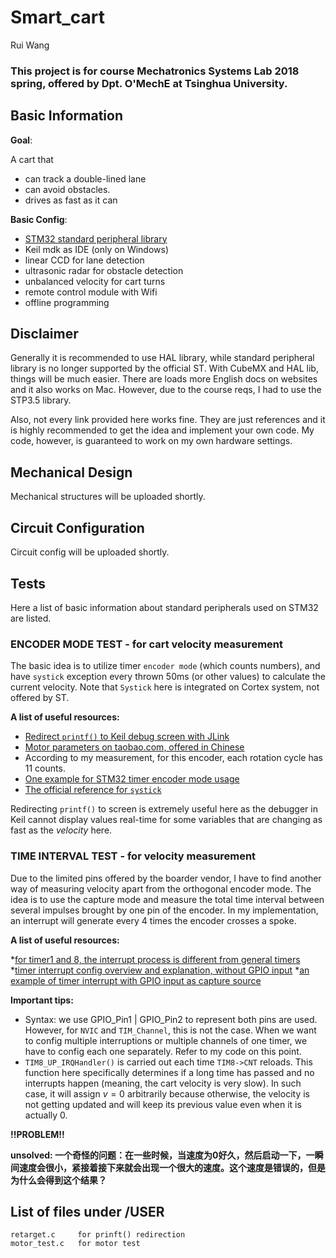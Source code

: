 # Smart_cart
Rui Wang

### This project is for course Mechatronics Systems Lab 2018 spring, offered by Dpt. O'MechE at Tsinghua University.

## Basic Information
**Goal**: 

A cart that

* can track a double-lined lane
* can avoid obstacles.
* drives as fast as it can

**Basic Config**:

* [STM32 standard peripheral library](http://stm32.kosyak.info/doc/) 
* Keil mdk as IDE (only on Windows)
* linear CCD for lane detection
* ultrasonic radar for obstacle detection
* unbalanced velocity for cart turns
* remote control module with Wifi
* offline programming

## Disclaimer
Generally it is recommended to use HAL library, while standard peripheral library is no longer supported by the official ST. With CubeMX and HAL lib, things will be much easier. There are loads more English docs on websites and it also works on Mac. However, due to the course reqs, I had to use the STP3.5 library.

Also, not every link provided here works fine. They are just references and it is highly recommended to get the idea and implement your own code. My code, however, is guaranteed to work on my own hardware settings.

## Mechanical Design
Mechanical structures will be uploaded shortly.

## Circuit Configuration
Circuit config will be uploaded shortly.

## Tests
Here a list of basic information about standard peripherals used on STM32 are listed.

### ENCODER MODE TEST - for cart velocity measurement

The basic idea is to utilize timer `encoder mode` (which counts numbers), and have `systick` exception every thrown 50ms (or other values) to calculate the current velocity. Note that `Systick` here is integrated on Cortex system, not offered by ST.

**A list of useful resources:**

* [Redirect `printf()` to Keil debug screen with JLink](https://www.douban.com/note/248637026/)
* [Motor parameters on taobao.com, offered in Chinese](https://item.taobao.com/item.htm?spm=a230r.1.14.19.3b516d0aHPEsqs&id=533000737918&ns=1&abbucket=5#detail)
* According to my measurement, for this encoder, each rotation cycle has 11 counts.
* [One example for STM32 timer encoder mode usage](https://github.com/xiahouzuoxin/notes/blob/master/essays/STM32%E7%94%A8%E4%BD%9C%E7%BC%96%E7%A0%81%E5%99%A8%E6%8E%A5%E5%8F%A3%E7%9A%84%E5%8E%9F%E7%90%86.md)
* [The official reference for `systick`](https://www.keil.com/pack/doc/CMSIS/Core/html/group__SysTick__gr.html#gabe47de40e9b0ad465b752297a9d9f427)

Redirecting `printf()` to screen is extremely useful here as the debugger in Keil cannot display values real-time for some variables that are changing as fast as the _velocity_ here.

### TIME INTERVAL TEST - for velocity measurement
Due to the limited pins offered by the boarder vendor, I have to find another way of measuring velocity apart from the orthogonal encoder mode. The idea is to use the capture mode and measure the total time interval between several impulses brought by one pin of the encoder. In my implementation, an interrupt will generate every 4 times the encoder crosses a spoke.

**A list of useful resources:**

*[for timer1 and 8, the interrupt process is different from general timers](https://blog.csdn.net/qq_14997473/article/details/46942927)
*[timer interrupt config overview and explanation, without GPIO input](https://blog.csdn.net/longintchar/article/details/43453393)
*[an example of timer interrupt with GPIO input as capture source](https://blog.csdn.net/mvp_dong/article/details/43120533)

**Important tips:**

* Syntax: we use GPIO_Pin1 | GPIO_Pin2 to represent both pins are used. However, for `NVIC` and `TIM_Channel`, this is not the case. When we want to config multiple interruptions or multiple channels of one timer, we have to config each one separately. Refer to my code on this point.
* `TIM8_UP_IRQHandler()` is carried out each time `TIM8->CNT` reloads. This function here specifically determines if a long time has passed and no interrupts happen (meaning, the cart velocity is very slow). In such case, it will assign $v = 0$ arbitrarily because otherwise, the velocity is not getting updated and will keep its previous value even when it is actually 0.

**!!PROBLEM!!**

**unsolved: 一个奇怪的问题：在一些时候，当速度为0好久，然后启动一下，一瞬间速度会很小，紧接着接下来就会出现一个很大的速度。这个速度是错误的，但是为什么会得到这个结果？**


## List of files under  /USER
```
retarget.c     for prinft() redirection
motor_test.c   for motor test
```